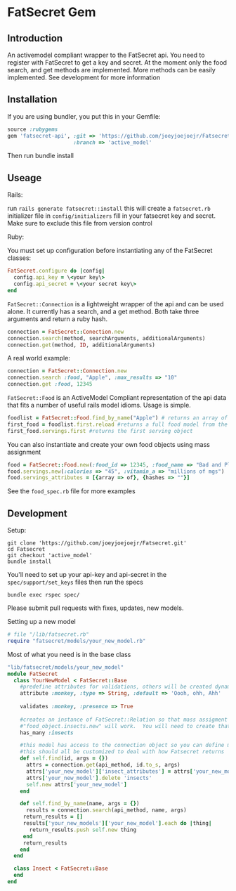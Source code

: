 FatSecret Gem
=============

Introduction
------------
An activemodel compliant wrapper to the FatSecret api. You need to register with FatSecret to get
a key and secret. At the moment only the food search, and get methods are implemented.  More methods
can be easily implemented.  See development for more information

Installation
------------
If you are using bundler, you put this in your Gemfile:

```ruby
source :rubygems
gem 'fatsecret-api', :git => 'https://github.com/joeyjoejoejr/Fatsecret.git',
                     :branch => 'active_model'
```
    
Then run bundle install

Useage
------

Rails:

run `rails generate fatsecret::install`
this will create a `fatsecret.rb` initializer file in `config/initializers`
fill in your fatsecret key and secret.  Make sure to exclude this file from version control


Ruby:

You must set up configuration before instantiating any of the FatSecret classes:


```ruby
FatSecret.configure do |config|
  config.api_key = \<your key\>
  config.api_secret = \<your secret key\>
end
```  

`FatSecret::Connection` is a lightweight wrapper of the api and can be used alone.
It currently has a search, and a get method.  Both take three arguments and return a ruby hash.

```ruby
connection = FatSecret::Conection.new
connection.search(method, searchArguments, additionalArguments)
connection.get(method, ID, additionalArguments)
```
    
A real world example:

```ruby
connection = FatSecret::Connection.new
connection.search :food, "Apple", :max_results => "10"
connection.get :food, 12345
```

`FatSecret::Food` is an ActiveModel Compliant representation of the api data that
fits a number of useful rails model idioms.  Usage is simple.

```ruby
foodlist = FatSecret::Food.find_by_name("Apple") # returns an array of Food objects
first_food = foodlist.first.reload #returns a full food model from the api
first_food.servings.first #returns the first serving object
```
    
You can also instantiate and create your own food objects using mass assignment

```ruby
food = FatSecret::Food.new(:food_id => 12345, :food_name => "Bad and Plenties")
food.servings.new(:calories => "45", :vitamin_a => "millions of mgs")
food.servings_attributes = [{array => of}, {hashes => ""}]
```
    
See the `food_spec.rb` file for more examples

Development
-------------

Setup:

```    
git clone 'https://github.com/joeyjoejoejr/Fatsecret.git'
cd Fatsecret
git checkout 'active_model'
bundle install
```
    
You'll need to set up your api-key and api-secret in the `spec/support/set_keys` files
then run the specs

```
bundle exec rspec spec/
```
  
Please submit pull requests with fixes, updates, new models.

Setting up a new model


```ruby
# file "/lib/fatsecret.rb"
require "fatsecret/models/your_new_model.rb"
```    
Most of what you need is in the base class

```ruby
"lib/fatsecret/models/your_new_model"
module FatSecret
  class YourNewModel < FatSecret::Base
    #predefine attributes for validations, others will be created dynamically
    attribute :monkey, :type => String, :default => 'Oooh, ohh, Ahh'  
    
    validates :monkey, :presence => True
    
    #creates an instance of FatSecret::Relation so that mass assigment and  
    #"food_object.insects.new" will work.  You will need to create that related model.
    has_many :insects

    #this model has access to the connection object so you can define methods
    #this should all be customized to deal with how Fatsecret returns
    def self.find(id, args = {})
      attrs = connection.get(api_method, id.to_s, args)
      attrs['your_new_model']['insect_attributes'] = attrs['your_new_model']['insects']['insect']
      attrs['your_new_model'].delete 'insects'
      self.new attrs['your_new_model']
    end

    def self.find_by_name(name, args = {})
      results = connection.search(api_method, name, args)
     return_results = []
     results['your_new_models']['your_new_model'].each do |thing|
       return_results.push self.new thing
     end
     return_results
    end
  end

  class Insect < FatSecret::Base
  end
end
```    

